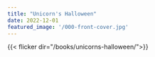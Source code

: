 ```yaml
---
title: "Unicorn's Halloween"
date: 2022-12-01
featured_image: '/000-front-cover.jpg'
---
```


{{< flicker dir="/books/unicorns-halloween/">}}
